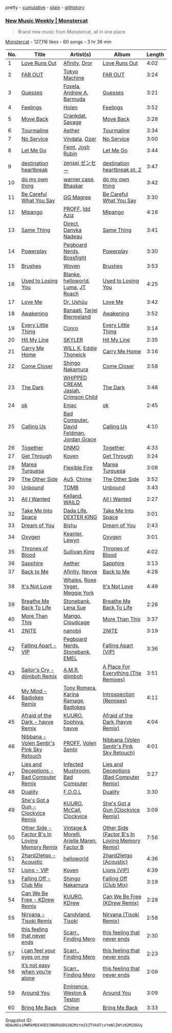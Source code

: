 pretty - [cumulative](/playlists/cumulative/4kw9kdjzx1UmyWvpysl0y2.md) - [plain](/playlists/plain/4kw9kdjzx1UmyWvpysl0y2) - [githistory](https://github.githistory.xyz/mackorone/spotify-playlist-archive/blob/main/playlists/plain/4kw9kdjzx1UmyWvpysl0y2)

### [New Music Weekly \| Monstercat](https://open.spotify.com/playlist/4kw9kdjzx1UmyWvpysl0y2)

> Brand new music from Monstercat, all in one place.

[Monstercat](https://open.spotify.com/user/monstercatmedia) - 127,116 likes - 60 songs - 3 hr 36 min

| No. | Title | Artist(s) | Album | Length |
|---|---|---|---|---|
| 1 | [Love Runs Out](https://open.spotify.com/track/62Il6xcyOlZ3oB4qvQ33sj) | [Afinity](https://open.spotify.com/artist/6N7etQK8kFwtD0Kch6FVvf), [Dror](https://open.spotify.com/artist/31BRzHwH9Ayqp5AbRDk9kO) | [Love Runs Out](https://open.spotify.com/album/03DTFehGzdj45KPNxxpGxg) | 4:02 |
| 2 | [FAR OUT](https://open.spotify.com/track/0DT3f2Y9UEwGdJC7f4FOzH) | [Tokyo Machine](https://open.spotify.com/artist/3bwENxqj9nhaAI3fsAwmv9) | [FAR OUT](https://open.spotify.com/album/5RQAm3Nx1cpPzQzb1veOra) | 3:24 |
| 3 | [Guesses](https://open.spotify.com/track/1MHmJo43gtIN6TQdyuudUB) | [Foxela](https://open.spotify.com/artist/1R2OPNS7EkGLKcDjyGnpEu), [Andrew A](https://open.spotify.com/artist/01BNEFdzawMyAXoHVdtyPx), [Barmuda](https://open.spotify.com/artist/5SoTfJZxWxfm9TkVEkvcLM) | [Guesses](https://open.spotify.com/album/2jWPkteLzjDBXLJMbmiaI6) | 3:21 |
| 4 | [Feelings](https://open.spotify.com/track/5Ebn1wXIUM3vfgIZTo4AyL) | [Holen](https://open.spotify.com/artist/5cXpsHnHXFVMvhLzth4SNY) | [Feelings](https://open.spotify.com/album/6hZ4omTnHPCJhcOB9BAf4l) | 3:52 |
| 5 | [Move Back](https://open.spotify.com/track/4eX9IUbwqNJKyzFWDRExjc) | [Crankdat](https://open.spotify.com/artist/5lCekoJW9jNq01B1wiqdAb), [Savage](https://open.spotify.com/artist/1GbrJTB56Xs4XQGlmVbaCf) | [Move Back](https://open.spotify.com/album/0d2xyxHilLmIIqfugVYOVI) | 3:28 |
| 6 | [Tourmaline](https://open.spotify.com/track/1yX1uaq2rWDEURrREEmyIM) | [Aether](https://open.spotify.com/artist/5UyjnQfu4OsLGiOi3sIoEN) | [Tourmaline](https://open.spotify.com/album/6LhhGLTYsTSaxzWcRJ9KsK) | 3:34 |
| 7 | [No Service](https://open.spotify.com/track/1R2g5R7ckiCczur5kd3BfI) | [Vindata](https://open.spotify.com/artist/1Vxf1UfzcxqzqItoOA0DDT), [Ozer](https://open.spotify.com/artist/3J0qyBq8miao9sTXOlAkWp) | [No Service](https://open.spotify.com/album/5XvkGrC973JZubUWp20vYD) | 3:00 |
| 8 | [Let Me Go](https://open.spotify.com/track/0pqu2PSOGfcV2CFqhHUBOL) | [Feint](https://open.spotify.com/artist/6RQ9kYbHisp1UUbnfwHNeU), [Josh Rubin](https://open.spotify.com/artist/7e1qyhWgdVEnEjG7Sbb5W0) | [Let Me Go](https://open.spotify.com/album/1j8piDAV1NouzoGo3Z7S0n) | 3:44 |
| 9 | [destination heartbreak](https://open.spotify.com/track/52jU1xu6sYArAcWufqlpyK) | [zensei ゼンセー](https://open.spotify.com/artist/6T9kdEIYDzBGxqO6X1Fl63) | [destination heartbreak pt\. 2](https://open.spotify.com/album/3YHaDF9skvzUA0OvqzTZD8) | 3:47 |
| 10 | [do my own thing](https://open.spotify.com/track/1CfvEQYk2EB4dh1qtkQ1CG) | [warner case](https://open.spotify.com/artist/106OuakzOxxbXTuigEEf01), [Bhaskar](https://open.spotify.com/artist/6kT18gnkVrCz8xJQcrib7L) | [do my own thing](https://open.spotify.com/album/4eUxdYUG7eRZ8agcu1o6QC) | 3:42 |
| 11 | [Be Careful What You Say](https://open.spotify.com/track/296Fv8CqhmVqEol73p5y4Q) | [GG Magree](https://open.spotify.com/artist/54pgkpWVgQYbQXD8bkUP8n) | [Be Careful What You Say](https://open.spotify.com/album/4QsFsQhwDJLUbKLSeceD1w) | 3:30 |
| 12 | [Mipango](https://open.spotify.com/track/0db4aR1MFcOKxeb6EG2T8P) | [PROFF](https://open.spotify.com/artist/3jAosRBCdrybxqTnrI4Sld), [Idd Aziz](https://open.spotify.com/artist/0LC3HTEh3afI3UfpmSdShk) | [Mipango](https://open.spotify.com/album/33kMA9mbcyCOFDLq9ms5Bz) | 4:16 |
| 13 | [Same Thing](https://open.spotify.com/track/14jeV71SdC9avzYP9MsrhR) | [Direct](https://open.spotify.com/artist/5eOyDcFvvdc7D7BD6gCdsi), [Danyka Nadeau](https://open.spotify.com/artist/1bZhxzq9mhYkPf0wdxGko9) | [Same Thing](https://open.spotify.com/album/2erULkeRVJ8bYVqF2tTmYZ) | 3:41 |
| 14 | [Powerplay](https://open.spotify.com/track/7LL3hlhfrumxAS0vOGO2Ia) | [Pegboard Nerds](https://open.spotify.com/artist/0lLY20XpZ9yDobkbHI7u1y), [Bossfight](https://open.spotify.com/artist/1fILrc9B34DjHxSMkJmyBN) | [Powerplay](https://open.spotify.com/album/3OXUzQBV9M1vssUSPHjVi9) | 3:30 |
| 15 | [Brushes](https://open.spotify.com/track/7sYIVXdHSk466cayCTwAgt) | [Woven](https://open.spotify.com/artist/4NSmulp0hBy5rJyK0doyUO) | [Brushes](https://open.spotify.com/album/1VbJtajKClF79HRsb7O5Lv) | 3:53 |
| 16 | [Used to Losing You](https://open.spotify.com/track/0A4VK9bpXxGWyHQPm8D81s) | [Blanke](https://open.spotify.com/artist/59Yq0xrABEihHANsfo9QMT), [helloworld](https://open.spotify.com/artist/01qG5pbsKe96w87ZMjphP4), [Luma](https://open.spotify.com/artist/29siAJ78u7y79BYOyh0lbp), [JT Roach](https://open.spotify.com/artist/5CtI0OHj5x6rHQDqpM4JPy) | [Used to Losing You](https://open.spotify.com/album/0SO9gIl0UKy42daxkuXtNT) | 4:25 |
| 17 | [Love Me](https://open.spotify.com/track/532GvRC2Nvv6sZlMtppByu) | [Dr\. Ushūu](https://open.spotify.com/artist/5UCxi2O9gdyXj7fNgQE9xR) | [Love Me](https://open.spotify.com/album/2n3BfSQ9ey2xQP4sr9DGfr) | 3:42 |
| 18 | [Awakening](https://open.spotify.com/track/11WsGWuJHmdiYB0YuQgo3i) | [Banaati](https://open.spotify.com/artist/3lwdREjAeG9zskfcoPYAz4), [Tarjei Bjermeland](https://open.spotify.com/artist/4U54iUoK1nWa1l5QQLrcTx) | [Awakening](https://open.spotify.com/album/5hoE227UcQ7Rj4ZR3Ed43I) | 3:52 |
| 19 | [Every Little Thing](https://open.spotify.com/track/6CShhNa33zOmCqJ0SkjsWc) | [Conro](https://open.spotify.com/artist/1BAdSa5cdtCNLbvT7gWmtJ) | [Every Little Thing](https://open.spotify.com/album/51pJrPjCgYxYzzcOk4jsWQ) | 3:14 |
| 20 | [Hit My Line](https://open.spotify.com/track/30CCIjlZ9vSb6ZTDwlEUZX) | [SKYLER](https://open.spotify.com/artist/6niUPn9Tqcb6KdXkGvbMR9) | [Hit My Line](https://open.spotify.com/album/1jsCz6z1vazhH54A8z88gS) | 2:35 |
| 21 | [Carry Me Home](https://open.spotify.com/track/6XQdsLReArC59ZTSLa0Whw) | [WILL K](https://open.spotify.com/artist/7m3cYjDlffT2RvkaRrJksn), [Eddie Thoneick](https://open.spotify.com/artist/5bZtLLqlPwps3vdb8ElAkt) | [Carry Me Home](https://open.spotify.com/album/3UpvA7dYUfSmJ7JY6N6hAN) | 3:16 |
| 22 | [Come Closer](https://open.spotify.com/track/3IpPQ5sXybfzGycTxDTe4d) | [Shingo Nakamura](https://open.spotify.com/artist/58zz0VTpGNHn7MGTlW2cxQ) | [Come Closer](https://open.spotify.com/album/6lDUSSyVDMwhHGzDfyopfK) | 3:58 |
| 23 | [The Dark](https://open.spotify.com/track/3mE2sIa33kLQtTcSTWrylq) | [WHIPPED CREAM](https://open.spotify.com/artist/5CMaNobmJYgXcfiT0zYOwi), [Jasiah](https://open.spotify.com/artist/7502fDxg339jvGV08Jd4R0), [Crimson Child](https://open.spotify.com/artist/3HfDytr1a4fQhrC2J29K6v) | [The Dark](https://open.spotify.com/album/60XUyh545wo0P4HHuVQPsI) | 3:48 |
| 24 | [ok](https://open.spotify.com/track/3yDg9UhdWmFlHsaJaN0GRI) | [Enjac](https://open.spotify.com/artist/7iIiRw3JSWI8c9n8CIQS3f) | [ok](https://open.spotify.com/album/3beDdopYTPW97ZlnjWhBzm) | 2:45 |
| 25 | [Calling Us](https://open.spotify.com/track/7maTcRghSDNPyXuP9szRiW) | [Bad Computer](https://open.spotify.com/artist/7uGeDBa1LJ7T1X4fpl8mwk), [David Feldman](https://open.spotify.com/artist/53WoIbwTPs856mU10SR5D4), [Jordan Grace](https://open.spotify.com/artist/0NST5cNxDtRZuToY6ngC0k) | [Calling Us](https://open.spotify.com/album/6IDx39By9m2pJ62cAAj019) | 4:10 |
| 26 | [Together](https://open.spotify.com/track/00tGSmfgNY6uzLgYny6Zcw) | [DNMO](https://open.spotify.com/artist/3cMInYqk6yzf37zo8iznoz) | [Together](https://open.spotify.com/album/4wOJa4z6jAGZb1B5kQqxsX) | 4:33 |
| 27 | [Get Through](https://open.spotify.com/track/1aByvbcFFDPTCEA4mTVJhW) | [Koven](https://open.spotify.com/artist/3UCbp6D1lvILlxRJT9LnFa) | [Get Through](https://open.spotify.com/album/5iDeNESrto46Zim2KP4bfX) | 3:24 |
| 28 | [Marea Turquesa](https://open.spotify.com/track/4S0GJba78XTTYMDChLvTjc) | [Flexible Fire](https://open.spotify.com/artist/76sA8VLsfgOY1qoNgHnf8K) | [Marea Turquesa](https://open.spotify.com/album/2z7jQZ0dnfYMErTg4CVnp4) | 3:08 |
| 29 | [The Other Side](https://open.spotify.com/track/0ERuTf3ipLWdRfemvFmIrZ) | [Au5](https://open.spotify.com/artist/40WIa01eubnEVkxUHeDZyF), [Chime](https://open.spotify.com/artist/3hMTYaexWgGkXqvbkt6EIS) | [The Other Side](https://open.spotify.com/album/1myyev9Wiv4I4noEcrkycM) | 3:52 |
| 30 | [Unbound](https://open.spotify.com/track/7Ga0UUOoWhScCqfsIBZcS1) | [TOMB](https://open.spotify.com/artist/2PH8zrd38yO1SphvnINyvw) | [Unbound](https://open.spotify.com/album/65xq8ZR0EEGPJ21w4bivCI) | 3:43 |
| 31 | [All I Wanted](https://open.spotify.com/track/3oKUgGEaQ5bFsYWu6Wc9Dp) | [Kelland](https://open.spotify.com/artist/7nZJ6x2Wj2suztg4H53GSf), [WAILD](https://open.spotify.com/artist/1OHv2TAFTSsMg21dhyoyEH) | [All I Wanted](https://open.spotify.com/album/2PjrdQeP3ghvirjQBFETkV) | 2:27 |
| 32 | [Take Me Into Space](https://open.spotify.com/track/7fyOoDZjardzxtHszeAtz3) | [Dada Life](https://open.spotify.com/artist/00sAT5YX8W3xNd1EuqyHw9), [DEXTER KING](https://open.spotify.com/artist/1cTcLDR0Y5LuXv7VlOQKmO) | [Take Me Into Space](https://open.spotify.com/album/3gep8PSYHoNtjx05xWCN6N) | 3:01 |
| 33 | [Dream of You](https://open.spotify.com/track/2WF1F1BeYTsYVxAJcKicV9) | [Bishu](https://open.spotify.com/artist/1DzQInbDVhE9Lh5s6T0DUL) | [Dream of You](https://open.spotify.com/album/0b2VziRlntuir19sjg1thx) | 2:43 |
| 34 | [Oxygen](https://open.spotify.com/track/1MNnZhIQQEki0032cXbM59) | [Keanler](https://open.spotify.com/artist/1TMkg5qcE49Wc66pPls4NK), [Lewyn](https://open.spotify.com/artist/6h4aEgNEr9VqPnXkipmVAR) | [Oxygen](https://open.spotify.com/album/0WuBqUdsSFAvMJwcRIRy7i) | 3:01 |
| 35 | [Thrones of Blood](https://open.spotify.com/track/44qvUWEOuynmeFUWBSfaZy) | [Sullivan King](https://open.spotify.com/artist/1CXuuw8HJhyN80HlNzvL1e) | [Thrones of Blood](https://open.spotify.com/album/1OAVn2XV3O3citcm3Vcyi9) | 4:02 |
| 36 | [Sapphire](https://open.spotify.com/track/5eit9qX0tK8uLfz3PtGV3l) | [Aether](https://open.spotify.com/artist/5UyjnQfu4OsLGiOi3sIoEN) | [Sapphire](https://open.spotify.com/album/7yjFesZrS1IuDwEfs2qe56) | 3:13 |
| 37 | [Back to Me](https://open.spotify.com/track/7rOnrDcSOyPRSLq7YcfLPt) | [Afinity](https://open.spotify.com/artist/6N7etQK8kFwtD0Kch6FVvf), [Nevve](https://open.spotify.com/artist/3RTklnRcfHgkQJwFpgOq3t) | [Back to Me](https://open.spotify.com/album/0eOJ5jalpbkCVsWuiH1Rwp) | 4:28 |
| 38 | [It's Not Love](https://open.spotify.com/track/7mv9t5XQUSHa4akJAwdmiZ) | [Whales](https://open.spotify.com/artist/5zId1SmYy46E9v2KQsSTFR), [Roee Yeger](https://open.spotify.com/artist/532H5OS6W0NQak3xMOp7fz), [Meggie York](https://open.spotify.com/artist/0ydORocQawKL2QaPiGG8fZ) | [It's Not Love](https://open.spotify.com/album/3jUr6DL5fNek9PGfdKwxiE) | 4:49 |
| 39 | [Breathe Me Back To Life](https://open.spotify.com/track/0EI9hyJzyEOeRqQzQyitQ9) | [Stonebank](https://open.spotify.com/artist/4lC8Q0azW5ij2e1skZo377), [Lena Sue](https://open.spotify.com/artist/5rU1E0lbqZTJiUiPTMbv30) | [Breathe Me Back To Life](https://open.spotify.com/album/5qcMz7TUHmkGN8gXQLOAT3) | 2:26 |
| 40 | [More Than This](https://open.spotify.com/track/7JKzCzNua4DT4lBMPrchUI) | [Mango](https://open.spotify.com/artist/5x6H8meBBWk6J8qcIWxW7w), [Cloudcage](https://open.spotify.com/artist/7voZA8iemE4e4c17BdlNaA) | [More Than This](https://open.spotify.com/album/0RrkXtaPZqAAJnU4fGZ4Y8) | 3:37 |
| 41 | [2NITE](https://open.spotify.com/track/4DPQLiWUDwnQp9NJ57CgoW) | [nanobii](https://open.spotify.com/artist/7mUsBZ6g6BbAu2MBU8Nsu3) | [2NITE](https://open.spotify.com/album/3utDd56IEEsiwsFweMkqfB) | 3:19 |
| 42 | [Falling Apart \- VIP](https://open.spotify.com/track/31mifD96EdMow5Clmci2cN) | [Pegboard Nerds](https://open.spotify.com/artist/0lLY20XpZ9yDobkbHI7u1y), [Stonebank](https://open.spotify.com/artist/4lC8Q0azW5ij2e1skZo377), [EMEL](https://open.spotify.com/artist/1U6FdBYgMkeRjQFuTF5JYr) | [Falling Apart \(VIP\)](https://open.spotify.com/album/0qleNFLwuuOTO0XnW8bZD4) | 3:36 |
| 43 | [Sailor's Cry \- djimboh Remix](https://open.spotify.com/track/7mx7kAWl6N5R7D243wCIJC) | [A.M.R](https://open.spotify.com/artist/1VYDrE9BSCRxSX8VHVJZNc), [djimboh](https://open.spotify.com/artist/7cIzAFnvs0ilTGyfFJY8fd) | [A Place For Everything \(The Remixes\)](https://open.spotify.com/album/51aOQOP4DhqzNkXtVCa8RR) | 3:51 |
| 44 | [My Mind \- Badjokes Remix](https://open.spotify.com/track/3wEYYSOSwCF7iSA7b2Cf9b) | [Tony Romera](https://open.spotify.com/artist/7GQsOji7pfixzkLt63awo5), [Karina Ramage](https://open.spotify.com/artist/08lRbqt7evEbYvgUlbSgYb), [Badjokes](https://open.spotify.com/artist/4zE0NW3CyaxTBIulekUFMD) | [Introspection \(Remixes\)](https://open.spotify.com/album/2u680EuTLOLYxNnEUet4lu) | 4:11 |
| 45 | [Afraid of the Dark \- hayve Remix](https://open.spotify.com/track/6TGxVTSPgXV65MCYcaFf3P) | [KUURO](https://open.spotify.com/artist/5mVWu2Ofpm2mlEpuMm3b4Q), [Sophiya](https://open.spotify.com/artist/4rmlD2kScuttioQsraasZn), [hayve](https://open.spotify.com/artist/6HT10ZbNJFIRYirBe3PTxs) | [Afraid of the Dark \(hayve Remix\)](https://open.spotify.com/album/5FSRhgzGRiuilD0okKKDct) | 4:04 |
| 46 | [Nibbana \- Volen Sentir's Pink Sky Retouch](https://open.spotify.com/track/2g1kcSv6wz70zl7lhWpJzx) | [PROFF](https://open.spotify.com/artist/3jAosRBCdrybxqTnrI4Sld), [Volen Sentir](https://open.spotify.com/artist/7scXA3hBD8JyGGajVR9q9l) | [Nibbana \(Volen Sentir's Pink Sky Retouch\)](https://open.spotify.com/album/6XHnLNEb1ZJNcnrT8kaLRq) | 4:01 |
| 47 | [Lies and Deceptions \- Bad Computer Remix](https://open.spotify.com/track/3tV2l4rFMgzt5qoWrE6BlM) | [Infected Mushroom](https://open.spotify.com/artist/6S2tas4z6DyIklBajDqJxI), [Bad Computer](https://open.spotify.com/artist/7uGeDBa1LJ7T1X4fpl8mwk) | [Lies and Deceptions \(Bad Computer Remix\)](https://open.spotify.com/album/6w0bsHy2oXobGo8JndIPsP) | 3:27 |
| 48 | [Duality](https://open.spotify.com/track/3SdDaIM1CjAEaFN9jmqfjf) | [F.O.O.L](https://open.spotify.com/artist/1ldNdtZX38LAsOk0ciLvb2) | [Duality](https://open.spotify.com/album/1y7jhXRTJG1kBi7ZftkjB8) | 3:30 |
| 49 | [She's Got a Gun \- Clockvice Remix](https://open.spotify.com/track/5VtHg945KXjNe7dmxA7kYL) | [KUURO](https://open.spotify.com/artist/5mVWu2Ofpm2mlEpuMm3b4Q), [McCall](https://open.spotify.com/artist/229NvsczXKwdH0DkPg4uwT), [Clockvice](https://open.spotify.com/artist/0KgVymhgHYfOMP13j78XsS) | [She's Got a Gun \(Clockvice Remix\)](https://open.spotify.com/album/4dYaUPfO6EOIdXXOxEZeJT) | 3:09 |
| 50 | [Other Side \- Factor B's In Loving Memory Remix](https://open.spotify.com/track/3QzeTO4Ylxcl8mAqjyUyHq) | [Vintage & Morelli](https://open.spotify.com/artist/58dfpnXBkKgFNH2JFtEAv0), [Arielle Maren](https://open.spotify.com/artist/7MbnTNfDyXb2vTM1GYXsLV), [Factor B](https://open.spotify.com/artist/4OUavLWUepaSy6MNjkNS3g) | [Other Side \(Factor B's In Loving Memory Remix\)](https://open.spotify.com/album/3ABRbWCzvO0vaHLWflNJpE) | 7:56 |
| 51 | [2hard2letgo \- Acoustic](https://open.spotify.com/track/6b7AC4lKNIuCMSVzDHOS18) | [helloworld](https://open.spotify.com/artist/01qG5pbsKe96w87ZMjphP4) | [2hard2letgo \(Acoustic\)](https://open.spotify.com/album/65jfBY2rxFAiB26CmNGiMA) | 4:36 |
| 52 | [Lions \- VIP](https://open.spotify.com/track/5nDxkmW3YrWh6KfSMXcIKQ) | [Koven](https://open.spotify.com/artist/3UCbp6D1lvILlxRJT9LnFa) | [Lions \(VIP\)](https://open.spotify.com/album/11yUbbKozNofq5fixsJnPh) | 4:39 |
| 53 | [Falling Off \- Club Mix](https://open.spotify.com/track/6o98BHCAJs67DTIfhg7ung) | [Shingo Nakamura](https://open.spotify.com/artist/58zz0VTpGNHn7MGTlW2cxQ) | [Falling Off \(Club Mix\)](https://open.spotify.com/album/4ZuObWTTTVcwo19TS7Cth9) | 3:19 |
| 54 | [Can We Be Free \- KDrew Remix](https://open.spotify.com/track/6z8jYJCzgBCNgbMTwvvnFy) | [KUURO](https://open.spotify.com/artist/5mVWu2Ofpm2mlEpuMm3b4Q), [KDrew](https://open.spotify.com/artist/1DLsogyGi0pwPtwV78D8uZ) | [Can We Be Free \(KDrew Remix\)](https://open.spotify.com/album/3po4Lcgb6oUUksB3d6xrt9) | 2:28 |
| 55 | [Nirvana \- Tisoki Remix](https://open.spotify.com/track/3xxKLNhN0uADJtSF53kULp) | [Candyland](https://open.spotify.com/artist/3wzxasxU7kQxHPr0ky5rJq), [Tisoki](https://open.spotify.com/artist/0XW7mqhbaQnRtHmwfAVg64) | [Nirvana \(Tisoki Remix\)](https://open.spotify.com/album/0Kz8iQFEkPIyqgxBspHPzL) | 2:58 |
| 56 | [this feeling that never ends](https://open.spotify.com/track/4YMmmpFYgC29DqDqjghjuT) | [Scarr.](https://open.spotify.com/artist/2GmwYytxKfiAubo141R0tV), [Finding Mero](https://open.spotify.com/artist/01F2xKu2BblqA0nG21zvzs) | [this feeling that never ends](https://open.spotify.com/album/3PKuwfjGrZmyjcPykCLjJv) | 2:30 |
| 57 | [i can feel your eyes on me](https://open.spotify.com/track/3R1lKIXCkHnzKvHkBtdRhP) | [Scarr.](https://open.spotify.com/artist/2GmwYytxKfiAubo141R0tV), [Finding Mero](https://open.spotify.com/artist/01F2xKu2BblqA0nG21zvzs) | [this feeling that never ends](https://open.spotify.com/album/3PKuwfjGrZmyjcPykCLjJv) | 2:23 |
| 58 | [it’s not easy when you’re alone](https://open.spotify.com/track/1T44fRUBJqwWjZDttsMbJv) | [Scarr.](https://open.spotify.com/artist/2GmwYytxKfiAubo141R0tV), [Finding Mero](https://open.spotify.com/artist/01F2xKu2BblqA0nG21zvzs) | [this feeling that never ends](https://open.spotify.com/album/3PKuwfjGrZmyjcPykCLjJv) | 2:09 |
| 59 | [Around You](https://open.spotify.com/track/54EKXaigl9tDnVZINeLKtO) | [Eminence](https://open.spotify.com/artist/1hHhlYmo4C03IoCJ7RnpS2), [Weston & Teston](https://open.spotify.com/artist/29Ao31axAkL4n3L5OEbFpA) | [Around You](https://open.spotify.com/album/4ywO9E6gyjRuFUBa2FenKj) | 3:09 |
| 60 | [Bring Me Back](https://open.spotify.com/track/6Bw3VVF2X0YmZWYPl8wE44) | [Chime](https://open.spotify.com/artist/3hMTYaexWgGkXqvbkt6EIS) | [Bring Me Back](https://open.spotify.com/album/2O9vrpCCTCKdgd6eMGjm8h) | 3:33 |

Snapshot ID: `NDAwNSxiMWRkMDE4ODI5NDRkODQ1N2MzYmI5ZTVkOTcxYmNlZWYzN2M2OGUy`
